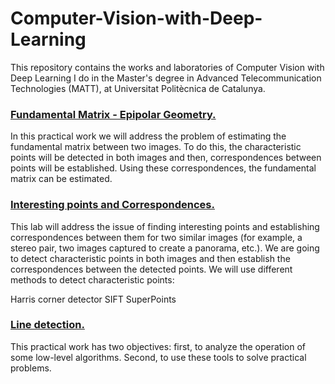 # Computer-Vision-with-Deep-Learning
This repository contains the works and laboratories of Computer Vision with Deep Learning I do in the Master's degree in Advanced Telecommunication Technologies (MATT), at Universitat Politècnica de Catalunya.

### [Fundamental Matrix - Epipolar Geometry.](https://github.com/DanileRond/Computer-Vision-with-Deep-Learning/blob/main/CV_fundamental_matrix_Navarrete.ipynb)
In this practical work we will address the problem of estimating the fundamental matrix between two images. To do this, the characteristic points will be detected in both images and then, correspondences between points will be established. Using these correspondences, the fundamental matrix can be estimated.


### [Interesting points and Correspondences.](https://github.com/DanileRond/Computer-Vision-with-Deep-Learning/blob/main/CVDL_Correspondences_Navarrete.ipynb)
This lab will address the issue of finding interesting points and establishing correspondences between them for two similar images (for example, a stereo pair, two images captured to create a panorama, etc.). We are going to detect characteristic points in both images and then establish the correspondences between the detected points. We will use different methods to detect characteristic points:

Harris corner detector
SIFT
SuperPoints

### [Line detection.](https://github.com/DanileRond/Computer-Vision-with-Deep-Learning/blob/main/CVDL_Lines_1_Navarrete.ipynb)
This practical work has two objectives: first, to analyze the operation of some low-level algorithms. Second, to use these tools to solve practical problems.
